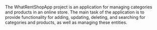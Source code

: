 The WhatRentShopApp project is an application for managing categories and products in an online store. 
The main task of the application is to provide functionality for 
adding, updating, deleting, and searching for categories and products, as well as managing these entities.
